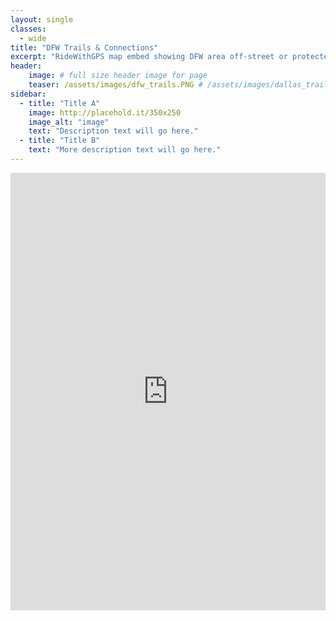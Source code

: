 ```yaml
---
layout: single
classes: 
  - wide
title: "DFW Trails & Connections"
excerpt: "RideWithGPS map embed showing DFW area off-street or protected bike paths with BikeDFW's recommended routes between them and through areas without bike infrastructure."
header:
    image: # full size header image for page
    teaser: /assets/images/dfw_trails.PNG # /assets/images/dallas_trails.PNG # thumbnail for index page
sidebar:
  - title: "Title A"
    image: http://placehold.it/350x250
    image_alt: "image"
    text: "Description text will go here."
  - title: "Title B"
    text: "More description text will go here."
---
```


<iframe src="https://ridewithgps.com/embeds?type=region&id=9712" style="width: 1px; min-width: 100%; height: 700px; border: none;" scrolling="no"></iframe>
